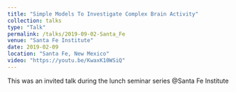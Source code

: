 ```yaml
---
title: "Simple Models To Investigate Complex Brain Activity"
collection: talks
type: "Talk"
permalink: /talks/2019-09-02-Santa_Fe
venue: "Santa Fe Institute"
date: 2019-02-09
location: "Santa Fe, New Mexico"
video: "https://youtu.be/KwaxK10WSiQ"
---
```


This was an invited talk during the lunch seminar series @Santa Fe Institute

<!--ADD THAT THESE RESULTS HAVE BEEN INCLUDED IN THE PUBLICATIONS, WITH REFERENCES-->
